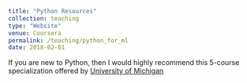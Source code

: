 ```yaml
title: "Python Resources"
collection: teaching
type: "Website"
venue: Coursera
permalink: /teaching/python_for_ml
date: 2018-02-01
```

If you are new to Python, then I would highly recommend this 5-course specialization offered by [University of Michigan](https://www.coursera.org/specializations/python)


